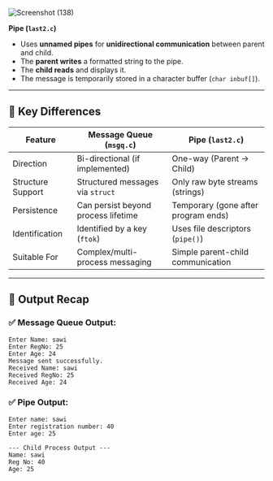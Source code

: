 ![Screenshot (138)](https://github.com/user-attachments/assets/c418061c-457b-42bf-b533-ac855ff5827f)

 **Pipe (`last2.c`)**

* Uses **unnamed pipes** for **unidirectional communication** between parent and child.
* The **parent writes** a formatted string to the pipe.
* The **child reads** and displays it.
* The message is temporarily stored in a character buffer (`char inbuf[]`).

---

## 🧠 Key Differences

| Feature           | Message Queue (`msgq.c`)            | Pipe (`last2.c`)                    |
| ----------------- | ----------------------------------- | ----------------------------------- |
| Direction         | Bi-directional (if implemented)     | One-way (Parent → Child)            |
| Structure Support | Structured messages via `struct`    | Only raw byte streams (strings)     |
| Persistence       | Can persist beyond process lifetime | Temporary (gone after program ends) |
| Identification    | Identified by a key (`ftok`)        | Uses file descriptors (`pipe()`)    |
| Suitable For      | Complex/multi-process messaging     | Simple parent-child communication   |

---

## 🧾 Output Recap

### ✅ Message Queue Output:

```
Enter Name: sawi
Enter RegNo: 25
Enter Age: 24
Message sent successfully.
Received Name: sawi
Received RegNo: 25
Received Age: 24
```

### ✅ Pipe Output:

```
Enter name: sawi
Enter registration number: 40
Enter age: 25

--- Child Process Output ---
Name: sawi
Reg No: 40
Age: 25




